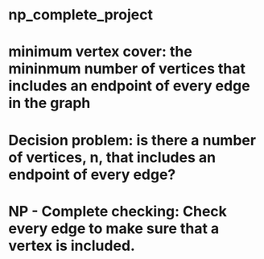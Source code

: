 # np_complete_project
# minimum vertex cover: the mininmum number of vertices that includes an endpoint of every edge in the graph
# Decision problem: is there a number of vertices, n, that includes an endpoint of every edge?
# NP - Complete checking: Check every edge to make sure that a vertex is included.

